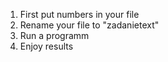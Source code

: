 1. First put numbers in your file
2. Rename your file to "zadanietext"
3. Run a programm
4. Enjoy results
